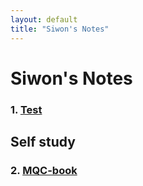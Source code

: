 ```yaml
---
layout: default
title: "Siwon's Notes"
---
```

# Siwon's Notes

### 1. [Test](/example/note.pdf)

## Self study
### 2. [MQC-book](/self-study/MQC-book/note.pdf)
